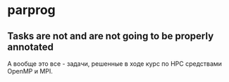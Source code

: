 # parprog

## Tasks are not and are not going to be properly annotated

А вообще это все - задачи, решенные в ходе курс по HPC средствами OpenMP и MPI.
